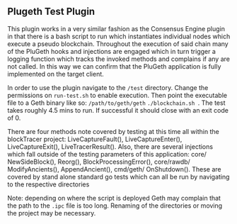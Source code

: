 ## Plugeth Test Plugin 

This plugin works in a very similar fashion as the Consensus Engine plugin in that there is a bash script to run which instantiates individual nodes which execute a pseudo blockchain. Throughout the execution of said chain many of the PluGeth hooks and injections are engaged which in turn trigger a logging function which tracks the invoked methods and complains if any are not called. In this way we can confirm that the PluGeth application is fully implemented on the target client. 

In order to use the plugin navigate to the `/test` directory. Change the permissions on `run-test.sh` to enable execution. Then point the executable file to a Geth binary like so: `/path/to/geth/geth` `./blockchain.sh `. The test takes roughly 4.5 mins to run. If successful it should close with an exit code of 0. 

There are four methods note covered by testing at this time all within the blockTracer project: LiveCaptureFault(), LiveCaptureEnter(), LiveCaptureExit(), LiveTracerResult(). Also, there are several injections which fall outside of the testing parameters of this application: core/ NewSideBlock(), Reorg(), BlockProcessingError(), core/rawdb/ ModifyAncients(), AppendAncient(), cmd/geth/ OnShutdown(). These are covered by stand alone standard go tests which can all be run by navigating to the respective directories 

Note: depending on where the script is deployed Geth may complain that the path to the `.ipc` file is too long. Renaming of the directories or moving the project may be necessary. 